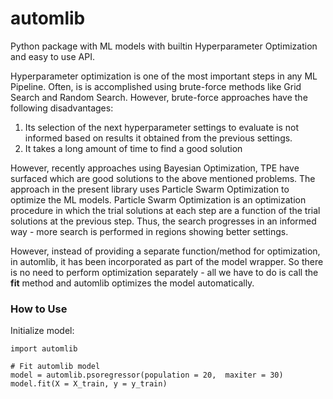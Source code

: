 # automlib
Python package with ML models with builtin Hyperparameter Optimization and easy to use API.

Hyperparameter optimization is one of the most important steps in any ML Pipeline. Often, is is accomplished using brute-force methods like Grid Search and Random Search. However, brute-force approaches have the following disadvantages:
  1. Its selection of the next hyperparameter settings to evaluate is not informed based on results it obtained from the previous settings.
  2. It takes a long amount of time to find a good solution
 
However, recently approaches using Bayesian Optimization, TPE have surfaced which are good solutions to the above mentioned problems. The approach in the present library uses Particle Swarm Optimization to optimize the ML models. Particle Swarm Optimization is an optimization procedure in which the trial solutions at each step are a function of the trial solutions at the previous step. Thus, the search progresses in an informed way - more search is performed in regions showing better settings.           

However, instead of providing a separate function/method for optimization, in automlib, it has been incorporated as part of the model wrapper. So there is no need to perform optimization separately - all we have to do is call the **fit** method and automlib optimizes the model automatically.

### How to Use
Initialize model:
```
import automlib

# Fit automlib model
model = automlib.psoregressor(population = 20,  maxiter = 30)
model.fit(X = X_train, y = y_train)
```
